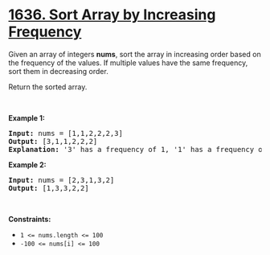 # <a class="no-underline hover:text-blue-s dark:hover:text-dark-blue-s truncate cursor-text whitespace-normal hover:!text-[inherit]" href="https://leetcode.com/problems/find-valid-matrix-given-row-and-column-sums/" target="_blank">1636. Sort Array by Increasing Frequency</a>

Given an array of integers **nums**, sort the array in increasing order based on the frequency of the values. If multiple values have the same frequency, sort them in decreasing order.

Return the sorted array.

<p>&nbsp;</p>
<p><strong class="example">Example 1:</strong></p>

<pre><strong>Input:</strong> nums = [1,1,2,2,2,3]
<strong>Output:</strong> [3,1,1,2,2,2]
<strong>Explanation:</strong> '3' has a frequency of 1, '1' has a frequency of 2, and '2' has a frequency of 3.
</pre>

<p><strong class="example">Example 2:</strong></p>

<pre><strong>Input:</strong> nums = [2,3,1,3,2]
<strong>Output:</strong> [1,3,3,2,2]
</pre>

<p>&nbsp;</p>
<p><strong>Constraints:</strong></p>

<ul>
	<li><code>1 <= nums.length <= 100</code></li>
	<li><code>-100 <= nums[i] <= 100 </code></li>
</ul>
